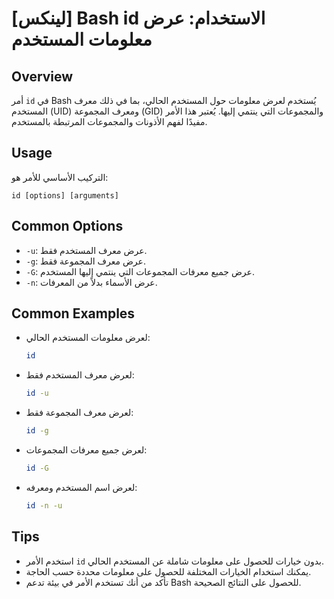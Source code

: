 # [لينكس] Bash id الاستخدام: عرض معلومات المستخدم

## Overview
أمر `id` في Bash يُستخدم لعرض معلومات حول المستخدم الحالي، بما في ذلك معرف المستخدم (UID) ومعرف المجموعة (GID) والمجموعات التي ينتمي إليها. يُعتبر هذا الأمر مفيدًا لفهم الأذونات والمجموعات المرتبطة بالمستخدم.

## Usage
التركيب الأساسي للأمر هو:
```
id [options] [arguments]
```

## Common Options
- `-u`: عرض معرف المستخدم فقط.
- `-g`: عرض معرف المجموعة فقط.
- `-G`: عرض جميع معرفات المجموعات التي ينتمي إليها المستخدم.
- `-n`: عرض الأسماء بدلاً من المعرفات.

## Common Examples
- لعرض معلومات المستخدم الحالي:
  ```bash
  id
  ```

- لعرض معرف المستخدم فقط:
  ```bash
  id -u
  ```

- لعرض معرف المجموعة فقط:
  ```bash
  id -g
  ```

- لعرض جميع معرفات المجموعات:
  ```bash
  id -G
  ```

- لعرض اسم المستخدم ومعرفه:
  ```bash
  id -n -u
  ```

## Tips
- استخدم الأمر `id` بدون خيارات للحصول على معلومات شاملة عن المستخدم الحالي.
- يمكنك استخدام الخيارات المختلفة للحصول على معلومات محددة حسب الحاجة.
- تأكد من أنك تستخدم الأمر في بيئة تدعم Bash للحصول على النتائج الصحيحة.